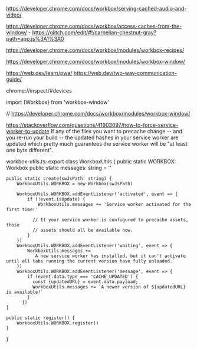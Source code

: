 https://developer.chrome.com/docs/workbox/serving-cached-audio-and-video/

https://developer.chrome.com/docs/workbox/access-caches-from-the-window/
    - https://glitch.com/edit/#!/carnelian-chestnut-gray?path=app.js%3A1%3A0

https://developer.chrome.com/docs/workbox/modules/workbox-recipes/

https://developer.chrome.com/docs/workbox/modules/workbox-window/


https://web.dev/learn/pwa/
https://web.dev/two-way-communication-guide/


chrome://inspect/#devices


import {Workbox} from 'workbox-window'

// https://developer.chrome.com/docs/workbox/modules/workbox-window/


https://stackoverflow.com/questions/41903097/how-to-force-service-worker-to-update
  If any of the files you want to precache change -- and you re-run your build -- the updated hashes in your service worker are updated which pretty much guarantees the service worker will be "at least one byte different".


workbox-utils.ts:
export class WorkboxUtils {
    public static WORKBOX: Workbox
    public static messages: string = ''

    public static create(swJsPath: string) {
        WorkboxUtils.WORKBOX = new Workbox(swJsPath)

        WorkboxUtils.WORKBOX.addEventListener('activated', event => {
            if (!event.isUpdate) {
                WorkboxUtils.messages += 'Service worker activated for the first time!'
          
              // If your service worker is configured to precache assets, those
              // assets should all be available now.
            }
        })
        WorkboxUtils.WORKBOX.addEventListener('waiting', event => {
            WorkboxUtils.messages += 
              `A new service worker has installed, but it can't activate until all tabs running the current version have fully unloaded.`
        })
        WorkboxUtils.WORKBOX.addEventListener('message', event => {
            if (event.data.type === 'CACHE_UPDATED') {
              const {updatedURL} = event.data.payload;
              WorkboxUtils.messages += `A newer version of ${updatedURL} is available!`
            }
          })
    }

    public static register() {
        WorkboxUtils.WORKBOX.register()
    }
}